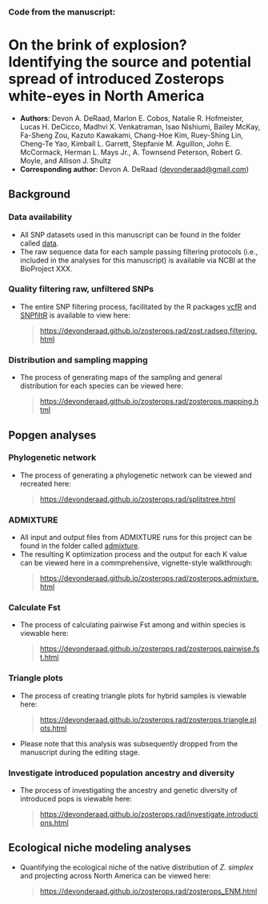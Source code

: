 ### Code from the manuscript:
# On the brink of explosion? Identifying the source and potential spread of introduced Zosterops white-eyes in North America
* **Authors**: Devon A. DeRaad, Marlon E. Cobos, Natalie R. Hofmeister, Lucas H. DeCicco, Madhvi X. Venkatraman, Isao Nishiumi, Bailey McKay, Fa-Sheng Zou, Kazuto Kawakami, Chang-Hoe Kim, Ruey-Shing Lin, Cheng-Te Yao, Kimball L. Garrett, Stepfanie M. Aguillon, John E. McCormack, Herman L. Mays Jr., A. Townsend Peterson, Robert G. Moyle, and Allison J. Shultz
* **Corresponding author**: Devon A. DeRaad (devonderaad@gmail.com)

## Background

### Data availability
*    All SNP datasets used in this manuscript can be found in the folder called [data](https://github.com/DevonDeRaad/zosterops.rad/tree/main/data).
*    The raw sequence data for each sample passing filtering protocols (i.e., included in the analyses for this manuscript) is available via NCBI at the BioProject XXX.

### Quality filtering raw, unfiltered SNPs
*   The entire SNP filtering process, facilitated by the R packages [vcfR](https://doi.org/10.1111/1755-0998.12549) and [SNPfiltR](https://doi.org/10.1111/1755-0998.13618) is available to view here:
    > <https://devonderaad.github.io/zosterops.rad/zost.radseq.filtering.html>

### Distribution and sampling mapping
*   The process of generating maps of the sampling and general distribution for each species can be viewed here:
    > <https://devonderaad.github.io/zosterops.rad/zosterops.mapping.html>

## Popgen analyses

### Phylogenetic network
*   The process of generating a phylogenetic network can be viewed and recreated here:
    > <https://devonderaad.github.io/zosterops.rad/splitstree.html>

### ADMIXTURE
*   All input and output files from ADMIXTURE runs for this project can be found in the folder called [admixture](https://github.com/DevonDeRaad/zosterops.rad/tree/main/admixture).
*   The resulting K optimization process and the output for each K value can be viewed here in a commprehensive, vignette-style walkthrough:
    > <https://devonderaad.github.io/zosterops.rad/zosterops.admixture.html>

### Calculate Fst
*   The process of calculating pairwise Fst among and within species is viewable here:
    > <https://devonderaad.github.io/zosterops.rad/zosterops.pairwise.fst.html>

### Triangle plots
*   The process of creating triangle plots for hybrid samples is viewable here:
    > <https://devonderaad.github.io/zosterops.rad/zosterops.triangle.plots.html>
*    Please note that this analysis was subsequently dropped from the manuscript during the editing stage.

### Investigate introduced population ancestry and diversity
*   The process of investigating the ancestry and genetic diversity of introduced pops is viewable here:
    > <https://devonderaad.github.io/zosterops.rad/investigate.introductions.html>

## Ecological niche modeling analyses
*   Quantifying the ecological niche of the native distribution of *Z. simplex* and projecting across North America can be viewed here:
    > <https://devonderaad.github.io/zosterops.rad/zosterops_ENM.html>
